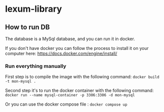 # lexum-library

## How to run DB

The database is a MySql database, and you can run it in docker.

If you don't have docker you can follow the process to install it on your computer here: https://docs.docker.com/engine/install/

### Run everything manually

First step is to compile the image with the following command: `docker build -t mon-mysql .`

Second step it's to run the docker container with the following command: `docker run --name mysql-container -p 3306:3306 -d mon-mysql`

Or you can use the docker compose file : `docker compose up`